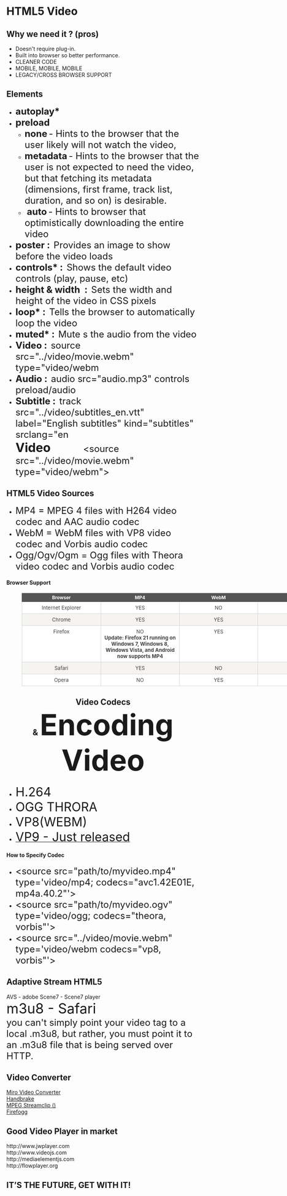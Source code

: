 <html>
    <head>
        <title></title>
    </head>
    <body>
        <h1>
            HTML5 Video
        </h1>
        <h2>
            Why we need it ? (pros)
        </h2>
        <ul>
            <li>
                <span style="text-align: center;">Doesn't require plug-in.&nbsp;</span>
            </li>
            <li>
                <span style="text-align: center;">Built into browser so better performance.</span>
            </li>
            <li>
                <span style="text-align: center;">CLEANER CODE</span>
            </li>
            <li>
                <span style="text-align: center;">MOBILE, MOBILE, MOBILE</span>
            </li>
            <li>
                <span style="text-align: center;">LEGACY/CROSS BROWSER SUPPORT</span>
            </li>
        </ul>
        <h2>
            Elements
        </h2>
        <p class="p1" style="text-align: left;"></p>
        <ul>
            <li>
                <span style="font-size: 24px;"><b>autoplay*</b></span>
            </li>
            <li>
                <span><font style="font-size: 24px;"><b>preload</b></font></span>
            </li>
            <li style="list-style: none; display: inline">
                <ul>
                    <li>
                        <b style="background-color: rgba(255, 255, 255, 0.0470588); font-size: 24px;">none</b> <span style="background-color: rgba(255, 255, 255, 0.0470588); font-size: 24px;">- Hints to the browser that the user likely will not watch the video,&nbsp;</span>
                    </li>
                    <li>
                        <b style="font-size: 24px; background-color: rgba(255, 255, 255, 0.0470588);">metadata</b> <span style="font-size: 24px; background-color: rgba(255, 255, 255, 0.0470588);">- Hints to the browser that the user is not expected to need the video, but that fetching its metadata (dimensions, first frame, track list, duration, and so on) is desirable.</span>
                    </li>
                    <li>
                        <b style="font-size: 24px; background-color: rgba(255, 255, 255, 0.0470588);"><span class="Apple-tab-span">&nbsp;</span>auto</b> <span style="font-size: 24px; background-color: rgba(255, 255, 255, 0.0470588);">- Hints to browser that optimistically downloading the entire video</span>
                    </li>
                </ul>
            </li>
            <li>
                <font style="font-family: inherit; font-style: inherit; font-variant: inherit; font-weight: inherit; font-size: 24px;"><b>poster :&nbsp;</b></font> <span style="font-size: 24px;">Provides an image to show before the video loads</span>
            </li>
            <li>
                <font style="font-family: inherit; font-style: inherit; font-variant: inherit; font-weight: inherit; font-size: 24px;"><b>controls* :&nbsp;</b></font> <span style="font-size: 24px;">Shows the default video controls (play, pause, etc)</span>
            </li>
            <li>
                <font style="font-family: inherit; font-style: inherit; font-variant: inherit; font-weight: inherit; font-size: 24px;"><b>height &amp; width &nbsp;:&nbsp;</b></font> <span style="font-size: 24px;">Sets the width and height of the video in CSS pixels</span>
            </li>
            <li>
                <font style="font-family: inherit; font-style: inherit; font-variant: inherit; font-weight: inherit; font-size: 24px;"><b>loop* :&nbsp;</b></font> <span style="font-size: 24px;">Tells the browser to automatically loop the video</span>
            </li>
            <li>
                <font style="font-family: inherit; font-style: inherit; font-variant: inherit; font-weight: inherit; font-size: 24px;"><b>muted* :&nbsp;</b></font> <span style="font-size: 24px;">Mute s the audio from the video</span>
            </li>
            <li>
                <font style="font-family: inherit; font-style: inherit; font-variant: inherit; font-weight: inherit; font-size: 24px;"><b>Video :&nbsp;</b></font> <span style="font-size: 24px;">source src="../video/movie.webm" type="video/webm</span>
            </li>
            <li>
                <font style="font-family: inherit; font-style: inherit; font-variant: inherit; font-weight: inherit; font-size: 24px;"><b>Audio :&nbsp;</b></font> <span style="font-size: 24px;">audio src="audio.mp3" controls preload/audio</span>
            </li>
            <li>
                <font style="font-family: inherit; font-style: inherit; font-variant: inherit; font-weight: inherit; font-size: 24px;"><b>Subtitle :&nbsp;</b></font> <span style="font-size: 24px;">track src="../video/subtitles_en.vtt" label="English subtitles" kind="subtitles" srclang="en</span>
            </li>
            <li style="list-style: none">
                <font style="font-size: 32px;"><b>Video</b></font> <font style="font-size: 24px;">&nbsp; &nbsp; &nbsp; &nbsp; &nbsp; &nbsp; &lt;source src="../video/movie.webm" type="video/webm"&gt;</font>
            </li>
        </ul>
        <h2>
            HTML5 Video Sources
        </h2>
        <div>
            <ul>
            <div style="text-align: left;">
                <li>
                    <font style="font-size: 24px;">MP4 = MPEG 4 files with H264 video codec and AAC audio codec</font>
                </li>
                <li>
                    <font style="font-size: 24px;">WebM = WebM files with VP8 video codec and Vorbis audio codec</font>
                </li>
                <li>
                    <font style="font-size: 24px;">Ogg/Ogv/Ogm = Ogg files with Theora video codec and Vorbis audio codec</font>
                </li>
            </div>
        </ul>
        </div>
        <section>
            <h4 style="text-align: left;">
            Browser Support
            </h4>
            <blockquote style="margin: 0 0 0 40px; border: none; padding: 0px;">
                <div>
                    <table class="reference notranslate" style="font-variant: normal; font-size: 13px; width: 821px; color: rgb(64, 64, 64); font-style: normal; background-color: rgb(255, 255, 255);">
                        <tbody>
                            <tr style="background-color: rgb(246, 244, 240);">
                                <th style="text-align: center; font-size: 12px; color: rgb(255, 255, 255); background-color: rgb(85, 85, 85); border: 1px solid rgb(85, 85, 85); padding: 3px; vertical-align: top; width: 199px;">
                                    Browser
                                </th>
                                <th style="text-align: center; font-size: 12px; color: rgb(255, 255, 255); background-color: rgb(85, 85, 85); border: 1px solid rgb(85, 85, 85); padding: 3px; vertical-align: top; width: 198px;">
                                    MP4
                                </th>
                                <th style="text-align: center; font-size: 12px; color: rgb(255, 255, 255); background-color: rgb(85, 85, 85); border: 1px solid rgb(85, 85, 85); padding: 3px; vertical-align: top; width: 198px;">
                                    WebM
                                </th>
                                <th style="text-align: center; font-size: 12px; color: rgb(255, 255, 255); background-color: rgb(85, 85, 85); border: 1px solid rgb(85, 85, 85); padding: 3px; vertical-align: top; width: 198px;">
                                    Ogg
                                </th>
                            </tr>
                            <tr>
                                <td style="text-align: center; font-size: 13px; border: 1px solid rgb(212, 212, 212); padding: 7px 5px; vertical-align: top;">
                                    Internet Explorer
                                </td>
                                <td style="text-align: center; font-size: 13px; border: 1px solid rgb(212, 212, 212); padding: 7px 5px; vertical-align: top;">
                                    YES
                                </td>
                                <td style="text-align: center; font-size: 13px; border: 1px solid rgb(212, 212, 212); padding: 7px 5px; vertical-align: top;">
                                    NO
                                </td>
                                <td style="text-align: center; font-size: 13px; border: 1px solid rgb(212, 212, 212); padding: 7px 5px; vertical-align: top;">
                                    NO
                                </td>
                            </tr>
                            <tr style="background-color: rgb(246, 244, 240);">
                                <td style="text-align: center; font-size: 13px; border: 1px solid rgb(212, 212, 212); padding: 7px 5px; vertical-align: top;">
                                    Chrome
                                </td>
                                <td style="text-align: center; font-size: 13px; border: 1px solid rgb(212, 212, 212); padding: 7px 5px; vertical-align: top;">
                                    YES
                                </td>
                                <td style="text-align: center; font-size: 13px; border: 1px solid rgb(212, 212, 212); padding: 7px 5px; vertical-align: top;">
                                    YES
                                </td>
                                <td style="text-align: center; font-size: 13px; border: 1px solid rgb(212, 212, 212); padding: 7px 5px; vertical-align: top;">
                                    YES
                                </td>
                            </tr>
                            <tr>
                                <td style="text-align: center; font-size: 13px; border: 1px solid rgb(212, 212, 212); padding: 7px 5px; vertical-align: top;">
                                    Firefox
                                </td>
                                <td style="font-size: 13px; border: 1px solid rgb(212, 212, 212); padding: 7px 5px; vertical-align: top;">
                                    <div style="text-align: center;">
                                        NO
                                    </div>
                                    <div style="text-align: center;">
                                        <strong><strong>Update:</strong>&nbsp;Firefox 21 running on Windows 7, Windows 8, Windows Vista, and Android now supports MP4</strong>
                                    </div>
                                </td>
                                <td style="text-align: center; font-size: 13px; border: 1px solid rgb(212, 212, 212); padding: 7px 5px; vertical-align: top;">
                                    YES
                                </td>
                                <td style="text-align: center; font-size: 13px; border: 1px solid rgb(212, 212, 212); padding: 7px 5px; vertical-align: top;">
                                    YES
                                </td>
                            </tr>
                            <tr style="background-color: rgb(246, 244, 240);">
                                <td style="text-align: center; font-size: 13px; border: 1px solid rgb(212, 212, 212); padding: 7px 5px; vertical-align: top;">
                                    Safari
                                </td>
                                <td style="text-align: center; font-size: 13px; border: 1px solid rgb(212, 212, 212); padding: 7px 5px; vertical-align: top;">
                                    YES
                                </td>
                                <td style="text-align: center; font-size: 13px; border: 1px solid rgb(212, 212, 212); padding: 7px 5px; vertical-align: top;">
                                    NO
                                </td>
                                <td style="text-align: center; font-size: 13px; border: 1px solid rgb(212, 212, 212); padding: 7px 5px; vertical-align: top;">
                                    NO
                                </td>
                            </tr>
                            <tr>
                                <td style="text-align: center; font-size: 13px; border: 1px solid rgb(212, 212, 212); padding: 7px 5px; vertical-align: top;">
                                    Opera
                                </td>
                                <td style="text-align: center; font-size: 13px; border: 1px solid rgb(212, 212, 212); padding: 7px 5px; vertical-align: top;">
                                    NO
                                </td>
                                <td style="text-align: center; font-size: 13px; border: 1px solid rgb(212, 212, 212); padding: 7px 5px; vertical-align: top;">
                                    YES
                                </td>
                                <td style="text-align: center; font-size: 13px; border: 1px solid rgb(212, 212, 212); padding: 7px 5px; vertical-align: top;">
                                    YES
                                </td>
                            </tr>
                        </tbody>
                    </table>
                </div>
            </blockquote>
            <div style="text-align: left;"></div>
        </section>
        <section>
            <section>
                <h2 style="text-align: center;">
                    Video Codecs &amp;&nbsp;<span style="font-size: 75.96px;">Encoding Video</span>
                </h2>
                <ul>
                    <li>
                        <font style="font-size: 32px;">H.264</font>
                    </li>
                    <li>
                        <font style="font-size: 32px;">OGG THRORA</font>
                    </li>
                    <li>
                        <font style="font-size: 32px;">VP8(WEBM)</font>
                    </li>
                    <li>
                        <a href="http://techcrunch.com/2014/01/02/googles-vp9-video-codec-gets-backing-from-arm-nvidia-sony-and-others-gives-4k-video-streaming-a-fighting-chance/?utm_campaign=fb&amp;ncid=fb"><font style="font-size: 32px;">VP9 - Just released</font></a>
                    </p>
                </ul>
            </section>
            <section>
                <h4>
                    How to Specify Codec&nbsp;
                </h4>
                <div>
                    <div>
                        <ul>
                            <li style="text-align: left;">
                                <span style="font-size: 24px; text-align: center;">&lt;source src="path/to/myvideo.mp4" type='video/mp4; codecs="avc1.42E01E, mp4a.40.2"'&gt;</span>
                            </li>
                            <li style="text-align: left;">
                                <span style="font-size: 24px; text-align: center;">&lt;source src="path/to/myvideo.ogv" type='video/ogg; codecs="theora, vorbis"'&gt;</span>
                            </li>
                            <li style="text-align: left;">
                                <span style="font-size: 24px; text-align: center;">&lt;source src="../video/movie.webm" type='video/webm codecs="vp8, vorbis"'&gt;</span>
                            </li>
                        </ul>
                    </div>
                </div>
            </section>
        </section>
        <section>
            <h2>
                Adaptive Stream HTML5
            </h2>
            <div>
                AVS - adobe Scene7 - Scene7 player
            </div>
            <div>
                <div style="font-size: 36.11820602416992px; font-style: normal; font-variant: normal;">
                    m3u8 - Safari
                </div>
                <div>
                    <span><font style="font-size: 24px;">you can't simply point your video tag to a local .m3u8, but rather, you must point it to an .m3u8 file that is being served over HTTP.</font></span>
                </div>
                <div style="font-size: 36.11820602416992px; font-style: normal; font-variant: normal;"></div>
            </div>
        </section>
        <section>
            <h2>
                Video Converter
            </h2>
            <div>
                <div>
                    <a href="http://www.mirovideoconverter.com/">Miro Video Converter</a>
                </div>
                <div>
                    <a href="http://handbrake.fr/">Handbrake</a>
                </div>
                <div>
                    <a href="http://www.squared5.com/">MPEG Streamclip ()</a>
                </div>
                <div>
                    <a href="http://firefogg.org/">Firefogg</a>
                </div>
            </div>
        </section>
        <section>
            <h2>
                Good Video Player in market&nbsp;
            </h2>
            <div>
            http://www.jwplayer.com
            </div>
            <div>
            http://www.videojs.com
            </div>
            <div>
            http://mediaelementjs.com
            </div>
            <div>
            http://flowplayer.org
            </div>
        </section>
            <h2>
                IT’S THE FUTURE, GET WITH IT!
            </h2>
    </body>
</html>
